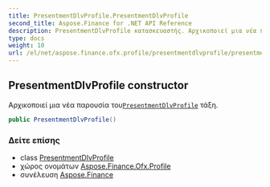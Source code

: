 ```yaml
---
title: PresentmentDlvProfile.PresentmentDlvProfile
second_title: Aspose.Finance for .NET API Reference
description: PresentmentDlvProfile κατασκευαστής. Αρχικοποιεί μια νέα παρουσία τουPresentmentDlvProfile τάξη.
type: docs
weight: 10
url: /el/net/aspose.finance.ofx.profile/presentmentdlvprofile/presentmentdlvprofile/
---
```

## PresentmentDlvProfile constructor

Αρχικοποιεί μια νέα παρουσία του[`PresentmentDlvProfile`](../) τάξη.

```csharp
public PresentmentDlvProfile()
```

### Δείτε επίσης

* class [PresentmentDlvProfile](../)
* χώρος ονομάτων [Aspose.Finance.Ofx.Profile](../../presentmentdlvprofile/)
* συνέλευση [Aspose.Finance](../../../)


